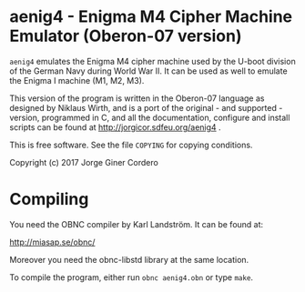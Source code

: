 aenig4 - Enigma M4 Cipher Machine Emulator (Oberon-07 version)
==============================================================

`aenig4` emulates the Enigma M4 cipher machine used by the U-boot division of
the German Navy during World War II. It can be used as well to emulate the
Enigma I machine (M1, M2, M3).

This version of the program is written in the Oberon-07 language as designed by
Niklaus Wirth, and is a port of the original - and supported - version,
programmed in C, and all the documentation, configure and install scripts can
be found at http://jorgicor.sdfeu.org/aenig4 .

This is free software. See the file `COPYING` for copying conditions.

Copyright (c) 2017 Jorge Giner Cordero

Compiling
=========

You need the OBNC compiler by Karl Landström. It can be found at:

http://miasap.se/obnc/

Moreover you need the obnc-libstd library at the same location.

To compile the program, either run `obnc aenig4.obn` or type `make`.
